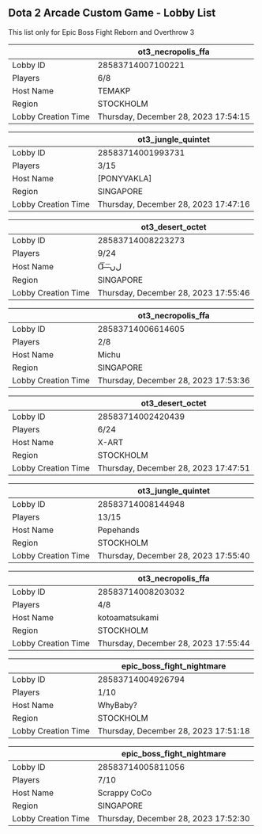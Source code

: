 ## Dota 2 Arcade Custom Game - Lobby List

This list only for Epic Boss Fight Reborn and Overthrow 3

|  | ot3_necropolis_ffa |
| ------ | ------ |
| Lobby ID | 28583714007100221 |
| Players | 6/8 |
| Host Name | TEMAKP |
| Region | STOCKHOLM |
| Lobby Creation Time | Thursday, December 28, 2023 17:54:15 |


|  | ot3_jungle_quintet |
| ------ | ------ |
| Lobby ID | 28583714001993731 |
| Players | 3/15 |
| Host Name | [PONYVAKLA] |
| Region | SINGAPORE |
| Lobby Creation Time | Thursday, December 28, 2023 17:47:16 |


|  | ot3_desert_octet |
| ------ | ------ |
| Lobby ID | 28583714008223273 |
| Players | 9/24 |
| Host Name | Ɑ͞ ̶ ̶͞ ﻝﮞ |
| Region | SINGAPORE |
| Lobby Creation Time | Thursday, December 28, 2023 17:55:46 |


|  | ot3_necropolis_ffa |
| ------ | ------ |
| Lobby ID | 28583714006614605 |
| Players | 2/8 |
| Host Name | Michu |
| Region | SINGAPORE |
| Lobby Creation Time | Thursday, December 28, 2023 17:53:36 |


|  | ot3_desert_octet |
| ------ | ------ |
| Lobby ID | 28583714002420439 |
| Players | 6/24 |
| Host Name | X-ART |
| Region | STOCKHOLM |
| Lobby Creation Time | Thursday, December 28, 2023 17:47:51 |


|  | ot3_jungle_quintet |
| ------ | ------ |
| Lobby ID | 28583714008144948 |
| Players | 13/15 |
| Host Name | Pepehands |
| Region | STOCKHOLM |
| Lobby Creation Time | Thursday, December 28, 2023 17:55:40 |


|  | ot3_necropolis_ffa |
| ------ | ------ |
| Lobby ID | 28583714008203032 |
| Players | 4/8 |
| Host Name | kotoamatsukami |
| Region | STOCKHOLM |
| Lobby Creation Time | Thursday, December 28, 2023 17:55:44 |


|  | epic_boss_fight_nightmare |
| ------ | ------ |
| Lobby ID | 28583714004926794 |
| Players | 1/10 |
| Host Name | WhyBaby? |
| Region | STOCKHOLM |
| Lobby Creation Time | Thursday, December 28, 2023 17:51:18 |


|  | epic_boss_fight_nightmare |
| ------ | ------ |
| Lobby ID | 28583714005811056 |
| Players | 7/10 |
| Host Name | Scrappy CoCo |
| Region | SINGAPORE |
| Lobby Creation Time | Thursday, December 28, 2023 17:52:30 |


